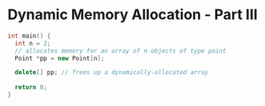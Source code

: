 # Dynamic Memory Allocation - Part III

```C++ runnable
int main() {
  int n = 2;
  // allocates memory for an array of n objects of type point
  Point *pp = new Point[n];

  delete[] pp; // frees up a dynamically-allocated array
  
  return 0;
}
```
